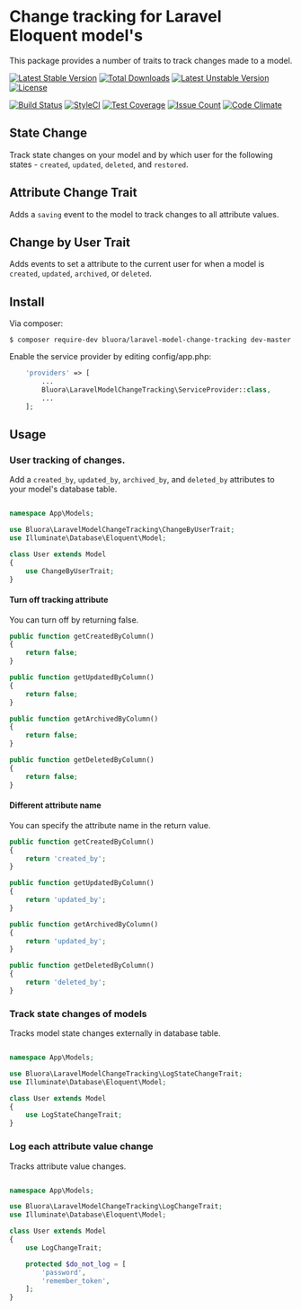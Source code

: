 # Change tracking for Laravel Eloquent model's

This package provides a number of traits to track changes made to a model.

[![Latest Stable Version](https://poser.pugx.org/bluora/laravel-model-change-tracking/v/stable.svg)](https://packagist.org/packages/bluora/laravel-model-change-tracking) [![Total Downloads](https://poser.pugx.org/bluora/laravel-model-change-tracking/downloads.svg)](https://packagist.org/packages/bluora/laravel-model-change-tracking) [![Latest Unstable Version](https://poser.pugx.org/bluora/laravel-model-change-tracking/v/unstable.svg)](https://packagist.org/packages/bluora/laravel-model-change-tracking) [![License](https://poser.pugx.org/bluora/laravel-model-change-tracking/license.svg)](https://packagist.org/packages/bluora/laravel-model-change-tracking)

[![Build Status](https://travis-ci.org/bluora/laravel-model-change-tracking.svg?branch=master)](https://travis-ci.org/bluora/laravel-model-change-tracking) [![StyleCI](https://styleci.io/repos/53252133/shield?branch=master)](https://styleci.io/repos/53252133) [![Test Coverage](https://codeclimate.com/github/bluora/laravel-model-change-tracking/badges/coverage.svg)](https://codeclimate.com/github/bluora/laravel-model-change-tracking/coverage) [![Issue Count](https://codeclimate.com/github/bluora/laravel-model-change-tracking/badges/issue_count.svg)](https://codeclimate.com/github/bluora/laravel-model-change-tracking) [![Code Climate](https://codeclimate.com/github/bluora/laravel-model-change-tracking/badges/gpa.svg)](https://codeclimate.com/github/bluora/laravel-model-change-tracking) 

## State Change
Track state changes on your model and by which user for the following states - `created`, `updated`, `deleted`, and `restored`.

## Attribute Change Trait
Adds a `saving` event to the model to track changes to all attribute values.

## Change by User Trait
Adds events to set a attribute to the current user for when a model is `created`, `updated`, `archived`, or `deleted`.

## Install

Via composer:

`$ composer require-dev bluora/laravel-model-change-tracking dev-master`

Enable the service provider by editing config/app.php:

```php
    'providers' => [
        ...
        Bluora\LaravelModelChangeTracking\ServiceProvider::class,
        ...
    ];
```

## Usage

### User tracking of changes.

Add a `created_by`, `updated_by`, `archived_by`, and `deleted_by` attributes to your model's database table.

```php

namespace App\Models;

use Bluora\LaravelModelChangeTracking\ChangeByUserTrait;
use Illuminate\Database\Eloquent\Model;

class User extends Model
{
    use ChangeByUserTrait;
}
```

#### Turn off tracking attribute

You can turn off by returning false.

```php
public function getCreatedByColumn()
{
    return false;
}

public function getUpdatedByColumn()
{
    return false;
}

public function getArchivedByColumn()
{
    return false;
}

public function getDeletedByColumn()
{
    return false;
}
```

#### Different attribute name

You can specify the attribute name in the return value.

```php
public function getCreatedByColumn()
{
    return 'created_by';
}

public function getUpdatedByColumn()
{
    return 'updated_by';
}

public function getArchivedByColumn()
{
    return 'updated_by';
}

public function getDeletedByColumn()
{
    return 'deleted_by';
}
```

### Track state changes of models

Tracks model state changes externally in database table.

```php

namespace App\Models;

use Bluora\LaravelModelChangeTracking\LogStateChangeTrait;
use Illuminate\Database\Eloquent\Model;

class User extends Model
{
    use LogStateChangeTrait;
}
```

### Log each attribute value change

Tracks attribute value changes.


```php

namespace App\Models;

use Bluora\LaravelModelChangeTracking\LogChangeTrait;
use Illuminate\Database\Eloquent\Model;

class User extends Model
{
    use LogChangeTrait;

    protected $do_not_log = [
        'password',
        'remember_token',
    ];
}
```
